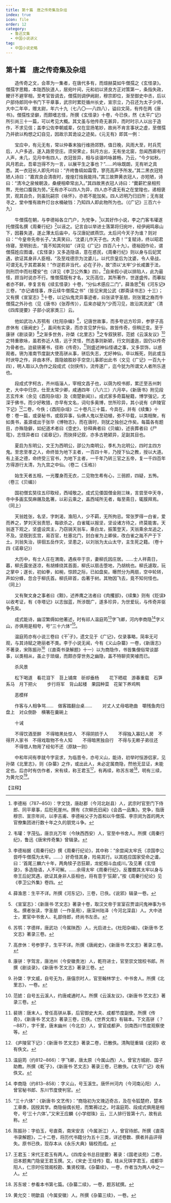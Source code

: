 ```yaml
---
title: 第十篇　唐之传奇集及杂俎
index: true
icon: file
order: 12
category:
  - 鲁迅文集
  - 中国小说讲义
tag:  
  - 中国小说史略
---
```


## 第十篇　唐之传奇集及杂俎

　　造传奇之文，会萃为一集者，在唐代多有，而煊赫莫如牛僧孺之《玄怪录》。僧孺字思黯，本陇西狄道人，居宛叶间，元和初以贤良方正对策第一，条指失政，鲠讦不避宰相，至考官皆调去，僧孺则调伊阙尉，穆宗即位，渐至御史中丞，后以户部侍郎同中书门下平章事，武宗时累贬循州长史，宣宗立，乃召还为太子少师，大中二年卒，赠太尉，年六十九（七八〇──八四八），谥曰文简，有传在两《唐书》。僧孺性坚僻，而颇嗜志怪，所撰《玄怪录》十卷，今已佚，然《太平广记》所引尚三十一篇，可以考见大概。其文虽与他传奇无甚异，而时时示人以出于造作，不求见信；盖李公佐李朝威辈，仅在显扬笔妙，故尚不肯言事状之虚，至僧孺乃并欲以构想之幻自见，因故示其诡设之迹矣。《元无有》即其一例：

　　宝应中，有元无有，常以仲春末独行维扬郊野。值日晚，风雨大至，时兵荒后，人户多逃，遂入路旁空庄。须臾霁止，斜月方出，无有坐北窗，忽闻西廊有行人声，未几，见月中有四人，衣冠皆异，相与谈谐吟咏甚畅，乃云，“今夕如秋，风月若此，吾辈岂得不为一言，以展平生之事也？”……吟咏既朗，无有听之具悉。其一衣冠长人即先吟曰：“齐绔鲁缟如霜雪，寥亮高声予所发。”其二黑衣冠短陋人诗曰：“嘉宾良会清夜时，煌煌灯烛我能持。”其三故弊黄衣冠人，亦短陋，诗曰：“清冷之泉候朝汲，桑绠相牵常出入。”其四故黑衣冠人诗曰：“爨薪贮泉相煎熬，充他口腹我为劳。”无有亦不以四人为异，四人亦不虞无有之在堂隍也，递相褒赏，观其自负，则虽阮嗣宗《咏怀》，亦若不能加矣。四人迟明乃归旧所；无有就寻之，堂中惟有故杵灯台水桶破铛：乃知四人即此物所为也。（《广记》三百六十九）

　　牛僧孺在朝，与李德裕各立门户，为党争，[^1]以其好作小说，李之门客韦瓘遂托僧孺名撰《周秦行纪》[^2]以诬之。记言自以举进士落第将归宛叶，经伊阙鸣皋山下，因暮失道，遂止薄太后庙中，与汉唐妃嫔燕饮。太后问今天子为谁？则对曰：“‘今皇帝先帝长子。’太真笑曰，‘沈婆儿作天子也。大奇！’”复赋诗，终以昭君侍寝，至明别去，“竟不知其何如”（详见《广记》四百八十九）。德裕因作论，谓僧孺姓应图谶，《玄怪录》又多造隐语，意在惑民，《周秦行纪》则以身与后妃冥遇，欲证其身非人臣相，“及至戏德宗为沈婆儿，以代宗皇后为沈婆，令人骨战，可谓无礼于其君甚矣！”作逆若非当代，必在子孙，故“须以‘太牢’少长咸置于法，则刑罚中而社稷安”也（详见《李卫公外集》四）。[^3]自来假小说以排陷人，此为最怪，顾当时说亦不行。惟僧孺既有才名，又历高位，其所著作，世遂盛传。而摹拟者亦不鲜，李复言有《续玄怪录》十卷，“分仙术感应二门”，薛渔思[^4]有《河东记》三卷，“亦记谲怪事，序云续牛僧孺之书”（皆见宋晁公武《郡斋读书志》十三）；又有撰《宣室志》[^5]十卷，以记仙鬼灵异事迹者，曰张读字圣朋，则张鷟之裔而牛僧孺之外孙也（见《唐书》《张荐传》），后来亦疑为“少而习见，故沿其流波”（清《四库提要》子部小说家类三）云。

　　他如武功人苏鹗有《杜阳杂编》[^6]，记唐世故事，而多夸远方珍异，参寥子高彦休有《唐阙史》[^7]，虽间有实录，而亦言见梦升仙，故皆传奇，但稍迁变。至于康骈《剧谈录》[^8]之渐多世务，孙棨《北里志》[^9]之专叙狭邪，范摅《云溪友议》[^10]之特重歌咏，虽若弥近人情，远于灵怪，然选事则新颖，行文则逶迤，固仍以传奇为骨者也。迨裴铏著书，径称《传奇》，[^11]则盛述神仙怪谲之事，又多崇饰，以惑观者。铏为淮南节度副大使高骈从事，骈后失志，尤好神仙，卒以叛死，则此或当时谀导之作，非由本怀。聂隐娘胜妙手空空儿事即出此书（文见《广记》一百九十四），明人取以入伪作之段成式《剑侠传》，流传遂广，迄今犹为所谓文人者所乐道也。

　　段成式字柯古，齐州临淄人，宰相文昌子也，以荫为校书郎，累迁至吉州刺史，大中中归京，仕至太常少卿，咸通四年（八六三）六月卒，《新唐书》附见段志玄传末（余见《酉阳杂俎》及《南楚新闻》）。成式家多奇篇秘籍，博学强记，尤深于佛书，而少好畋猎，亦早有文名，词句多奥博，世所珍异，其小说有《庐陵官下记》[^12]二卷，今佚；《酉阳杂俎》二十卷凡三十篇，今具在，并有《续集》十卷：卷一篇，或录秘书，或叙异事，仙佛人鬼以至动植，弥不毕载，以类相聚，有如类书，虽源或出于张华《博物志》，而在唐时，则犹之独创之作矣。每篇各有题目，亦殊隐僻，如纪道术者曰《壶史》，钞释典者曰《贝编》，述丧葬者曰《尸窀》，志怪异者曰《诺皋记》，而抉择记叙，亦多古艳颖异，足副其目也。

　　夏启为东明公，文王为西明公，邵公为南明公，季札为北明公，四时主四方鬼。至忠至孝之人，命终皆为地下主者，一百四十年，乃授下仙之教，授以大道。有上圣之德，命终受三官书，为地下主者，一千年乃转三官之五帝，复一千四百年方得游行太清，为九宫之中仙。（卷二《玉格》）

　　始生天者五相，一光覆身而无衣，二见物生希有心，三弱颜，四疑，五怖。（卷三《贝编》）

　　国初僧玄奘往五印取经，西域敬之。成式见倭国僧金刚三昧，言尝至中天寺，寺中多画玄奘麻屩及匙箸，以彩云乘之，盖西域所无者，每至斋日，辄膜拜焉。（同上）

　　天翁姓张，名坚，字刺渴，渔阳人，少不羁，无所拘忌。常张罗得一白雀，爱而养之，梦刘天翁责怒，每欲杀之，白雀辄以报坚，坚设诸方待之，终莫能害。天翁遂下观之，坚盛设宾主，乃窃骑天翁车，乘白龙，振策登天，天翁乘余龙追之，不及。坚既到玄宫，易百官，杜塞北门，封白雀为上卿侯，改白雀之胤不产于下土。刘翁失治，徘徊五岳作灾，坚患之，以刘翁为太山太守，主生死之籍。（卷十四《诺皋记》）

　　大历中，有士人庄在渭南，遇疾卒于京，妻柳氏因庄居。……士人祥斋日，暮，柳氏露坐逐凉，有胡蜂绕其首面，柳氏以扇击堕地，乃胡桃也。柳氏遽取，玩之掌中；遂长，初如拳，如椀，惊顾之际，已如盘矣。曝然分为两扇，空中轮转，声如分蜂，忽合于柳氏首。柳氏碎首，齿著于树。其物因飞去，竟不知何怪也。（同上）

　　又有聚文身之事者曰《黥》，述养鹰之法者曰《肉攫部》，《续集》则有《贬误》以收考证，有《寺塔记》以志伽蓝，所涉既广，遂多珍异，为世爱玩，与传奇并驱争先矣。

　　成式能诗，幽涩繁缛如他著述，时有祁人温庭筠[^13]字飞卿，河内李商隐[^14]字义山，亦俱用是相夸，号“三十六体”[^15]。

　　温庭筠亦有小说三卷曰《干子》，遗文见于《广记》，仅录事略，简率无可观，与其诗赋之艳丽者不类。李于小说无闻，今有《义山杂纂》一卷，《新唐志》不著录，宋陈振孙[^16]（《直斋书录解题》十一）以为商隐作，书皆集俚俗常谈鄙事，以类相从，虽止于琐缀，而颇亦穿世务之幽隐，盖不特聊资笑噱而已。

　　杀风景

　　松下喝道　看花泪下　苔上铺席　斫却垂杨
　　花下晒裩　游春重载　石笋系马　月下把火
　　步行将军　背山起楼　果园种菜　花架下养鸡鸭

　　恶模样

　　作客与人相争骂……　做客踏翻台桌……
　　对丈人丈母唱艳曲　嚼残鱼肉归盘上　对众倒卧　横箸在羹碗上

　　十诫

　　不得饮酒至醉　不得暗黑处惊人　不得阴损于人
　　不得独入寡妇人房　不得开人家书　不得戏取物不令人知
　　不得暗黑独自行　不得与无赖子弟往还
　　不得借人物用了经旬不还（原缺一则）

　　中和年间有李就今字衮求，为临晋令，亦号义山，能诗，初举时恒游侣家，见孙棨《北里志》，则《杂纂》之作，或出此人，未必定属商隐，然他无显证，未能定也。后亦时有仿作者，宋有续，称王君玉[^17]，有再续，称苏东坡[^18]，明有三续，为黄允交[^19]。

【注释】

[^1]:李德裕（787─850）：字文饶，唐赵郡（今河北赵县）人，武宗时官至门下侍郎、同平章事，后贬死崖州。撰有《次柳氏旧闻》《会昌一品集》。党争，指唐穆宗、宣宗年间，以李吉甫、李德裕父子为首和以牛僧孺、李宗闵为首的两大官僚集团进行数十年之久的朋党斗争。

[^2]:韦瓘：字茂弘，唐京兆万年（今陕西西安）人，官至中书舍人。所撰《周秦行纪》，鲁迅《唐宋传奇集》曾辑录。

[^3]:李德裕据《周秦行纪》撰《周秦行纪论》，其中称：“余尝闻太牢氏（凉国李公尝呼牛僧孺为太牢。……）好奇怪其身，险易其行。以其姓应国家受命之谶，曰：‘首尾三麟六十年，两角犊子恣狂颠，龙蛇相斗血成川。’及见著《玄怪录》，多造隐语，人不可解。……余得太牢《周秦行纪》，反覆覩其太牢以身与帝王后妃冥遇，欲证其身非人臣相也，将有意于‘狂颠’。”按《周秦行纪论》见《李卫公外集》卷四。

[^4]:薛渔思：生平不详。所撰《河东记》，三卷，已佚。《说郛》辑录一卷。

[^5]:《宣室志》：《新唐书·艺文志》著录十卷，取汉文帝于宣室召贾谊问鬼神事为书名。撰者张读，字圣朋（一作圣用），唐深州陆泽（今河北深县）人。大中进士，累官中书舍人、礼部侍郎，终尚书左丞。

[^6]:苏鹗：字德祥，唐武功（今属陕西）人，光启进士。《杜阳杂编》，《新唐书·艺文志》著录三卷。

[^7]:高彦休：号参寥子，生平不详。所撰《唐阙史》，《新唐书·艺文志》著录三卷。

[^8]:康骈：字驾言，唐池州（今安徽贵池）人，乾符进士，官至崇文馆校书郎。所撰《剧谈录》，《新唐书·艺文志》著录三卷。

[^9]:孙棨：字文威，自号无为，唐僖宗时人，官至翰林学士、中书舍人。所撰《北里志》，一卷。

[^10]:范摅：自号五云溪人，约唐咸通时人。所撰《云溪友议》，《新唐书·艺文志》著录三卷。

[^11]:裴铏：唐末人，曾任高骈从事，后官御史大夫、成都节度副使。所撰《传奇》，《新唐书·艺文志》著录三卷，已佚。《世界文库》有辑本。下文高骈（？─887），字千里，唐末幽州（今北京）人，曾官成都尹、剑南西川节度观察使等。

[^12]:《庐陵官下记》：《新唐书·艺文志》著录二卷，已散佚。清陶珽重辑《说郛》收有佚文。

[^13]:温庭筠（约812─866）：字飞卿，唐太原（今属山西）人，曾官方城尉、国子助教。所撰《乾子》，《新唐书·艺文志》著录三卷，已散佚。《太平广记》收有佚文。

[^14]:李商隐（约813─858）：字义山，号玉溪生。唐怀州河内（今河南沁阳）人，曾官秘书郎、东川节度使判官。

[^15]:“三十六体”：《新唐书·文艺传》：“商隐初为文瑰迈奇古，及在令狐楚府，楚本工章奏，因授其学。商隐俪偶长短，而繁褥过之。时温庭筠、段成式俱用是相夸，号‘三十六体’。”又宋王应麟《小学绀珠》云，三人排行皆第十六，故有此称。

[^16]:陈振孙：字伯玉，号直斋，南宋安吉（今属浙江）人，曾官待郎。所撰《直斋书录解题》，二十二卷，将历代书籍分为五十三类，详述卷数、撰者并品评得失。原书已佚，现存本从《永乐大典》辑校而成。

[^17]:王君玉：宋代王君玉有两人。《四库全书总目提要》著录：《国老谈苑》二卷，旧本题夷门隐叟王君玉撰。又，《宋史·王珪传》载，珪从兄琪字君玉，成都华阳人，仁宗时任馆阁校勘、集贤校理。《杂纂续》，一卷，作者当为两人中之一人。

[^18]:苏东坡：参看本书第七篇。《杂纂二续》，一卷，题苏轼撰。

[^19]:黄允交：明歙县（今属安徽）人。所撰《杂纂三续》，一卷。
